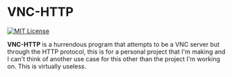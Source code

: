 # VNC-HTTP

[![MIT License](https://img.shields.io/badge/License-MIT-a10b31)](LICENSE)

**VNC-HTTP** is a hurrendous program that attempts to be a VNC server but through the HTTP protocol, this is for a personal project that I'm making and I can't think of another use case for this other than the project I'm working on. This is virtually useless.